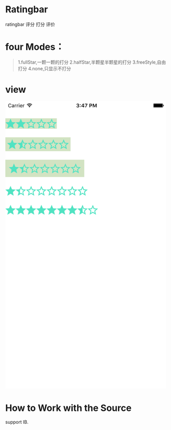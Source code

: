 # Ratingbar
ratingbar  评分 打分 评价
# four Modes：
>1.fullStar,一颗一颗的打分
>2.halfStar,半颗星半颗星的打分
>3.freeStyle,自由打分
>4.none,只显示不打分

# view
![image1](https://github.com/xiaohepan/Ratingbar/raw/master/pic.png)
# How to Work with the Source
support IB.